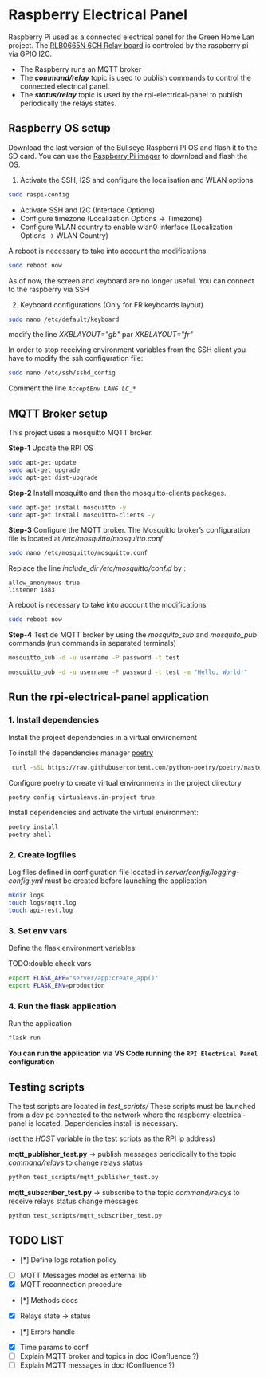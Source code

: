 # Raspberry Electrical Panel

Raspberry Pi used as a connected electrical panel for the Green Home Lan project.
The [RLB0665N 6CH Relay board](http://osaelectronics.com/get/raspberry/automation/RLB0665N/RLB0665N_datasheet.pdf) is controled by the raspberry pi via GPIO I2C.

* The Raspberry runs an MQTT broker
* The ***command/relay*** topic is used to publish commands to control the connected electrical panel.
* The ***status/relay*** topic is used by the rpi-electrical-panel to publish periodically the relays states.

## **Raspberry OS setup**

Download the last version of the Bullseye Raspberri PI OS and flash it to the SD card.
You can use the [Raspberry Pi imager](https://www.raspberrypi.com/software/) to download and flash the OS.

1. Activate the SSH, I2S and configure the localisation and WLAN options

```bash
sudo raspi-config
```

* Activate SSH and I2C (Interface Options)
* Configure timezone (Localization Options -> Timezone)
* Configure WLAN country to enable wlan0 interface (Localization Options -> WLAN Country)

A reboot is necessary to take into account the modifications

```bash
sudo reboot now
```

As of now, the screen and keyboard are no longer useful. You can connect to the raspberry via SSH

2. Keyboard configurations (Only for FR keyboards layout)

```bash
sudo nano /etc/default/keyboard
```

modify the line *XKBLAYOUT="gb"* par *XKBLAYOUT="fr"*

In order to stop receiving environment variables from the SSH client you have to modify the ssh configuration file:

```bash
sudo nano /etc/ssh/sshd_config
```

 Comment the line *`AcceptEnv LANG LC_*`*

## **MQTT Broker setup**

This project uses a mosquitto MQTT broker.

**Step-1**
Update the RPI OS

```bash
sudo apt-get update
sudo apt-get upgrade
sudo apt-get dist-upgrade
```

**Step-2**
Install mosquitto and then the mosquitto-clients packages.

```bash
sudo apt-get install mosquitto -y
sudo apt-get install mosquitto-clients -y
```

**Step-3**
Configure the MQTT broker. The Mosquitto broker’s configuration file is located at */etc/mosquitto/mosquitto.conf*

```bash
sudo nano /etc/mosquitto/mosquitto.conf
```

Replace the line *include_dir /etc/mosquitto/conf.d* by :

```
allow_anonymous true
listener 1883
```

A reboot is necessary to take into account the modifications

```bash
sudo reboot now
```

**Step-4**
Test de MQTT broker by using the *mosquito_sub* and *mosquito_pub* commands (run commands in separated terminals)

```bash
mosquitto_sub -d -u username -P password -t test
```

```bash
mosquitto_pub -d -u username -P password -t test -m "Hello, World!"
```

## **Run the rpi-electrical-panel application**

### **1. Install dependencies**

Install the project dependencies in a virtual environement

To install the dependencies manager [poetry](https://python-poetry.org/)

```bash
 curl -sSL https://raw.githubusercontent.com/python-poetry/poetry/master/get-poetry.py | python -
```

Configure poetry to create virtual environments in the project directory

```bash
poetry config virtualenvs.in-project true
```

Install dependencies and activate the virtual environment:

```bash
poetry install
poetry shell
```

### **2. Create logfiles**

Log files defined in configuration file located in *server/config/logging-config.yml* must be created before launching the application

```bash
mkdir logs
touch logs/mqtt.log
touch api-rest.log
```

### **3. Set env vars**

Define the flask environment variables:

TODO:double check vars

```bash
export FLASK_APP="server/app:create_app()"
export FLASK_ENV=production
```

### **4. Run the flask application**

Run the application

```bash
flask run
```

**You can run the application via VS Code running the `RPI Electrical Panel` configuration**

## **Testing scripts**

The test scripts are located in *test_scripts/*
These scripts must be launched from a dev pc connected to the network where the raspberry-electrical-panel is located. Dependencies install is necessary.

(set the *HOST* variable in the test scripts as the RPI ip address)

**mqtt_publisher_test.py** -> publish messages periodically to the topic *command/relays* to change relays status

```bash
python test_scripts/mqtt_publisher_test.py
```

**mqtt_subscriber_test.py** -> subscribe to the topic *command/relays* to receive relays status change messages

```bash
python test_scripts/mqtt_subscriber_test.py

```

## TODO LIST

* [*] Define logs rotation policy
* [ ] MQTT Messages model as external lib
* [X] MQTT reconnection procedure
* [*] Methods docs
* [X] Relays state -> status
* [*] Errors handle
* [X] Time params to conf
* [ ] Explain MQTT broker and topics in doc (Confluence ?)
* [ ] Explain MQTT messages in doc (Confluence ?)
